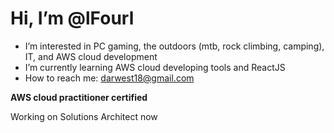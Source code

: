 # Hi, I’m @lFourl
- I’m interested in PC gaming, the outdoors (mtb, rock climbing, camping), IT, and AWS cloud development
- I’m currently learning AWS cloud developing tools and ReactJS
- How to reach me: darwest18@gmail.com

**AWS cloud practitioner certified**

Working on Solutions Architect now
